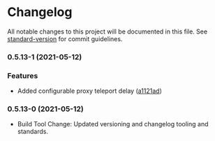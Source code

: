 # Changelog

All notable changes to this project will be documented in this file. See [standard-version](https://github.com/conventional-changelog/standard-version) for commit guidelines.

### 0.5.13-1 (2021-05-12)


### Features

* Added configurable proxy teleport delay ([a1121ad](https://github.com/sekwah41/Advanced-Portals/commit/a1121adc10addfcce515d1358d1274232109fdfd))

### 0.5.13-0 (2021-05-12)

 * Build Tool Change: Updated versioning and changelog tooling and standards.
